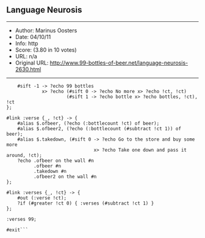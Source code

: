 
## Language Neurosis ##
---
- Author: Marinus Oosters
- Date: 04/10/11
- Info: http
- Score:  (3.80 in 10 votes)
- URL: n/a
- Original URL: http://www.99-bottles-of-beer.net/language-neurosis-2630.html
---

```#link :bottlecount {_, !ct} -> {
    #sift -1 -> ?echo 99 bottles
             x> ?echo (#sift 0 -> ?echo No more x> ?echo !ct, !ct)
                      (#sift 1 -> ?echo bottle x> ?echo bottles, !ct), !ct
};

#link :verse {_, !ct} -> {
    #alias $.ofbeer, (?echo (:bottlecount !ct) of beer);
    #alias $.ofbeer2, (?echo (:bottlecount (#subtract !ct 1)) of beer);
    #alias $.takedown, (#sift 0 -> ?echo Go to the store and buy some more
                                x> ?echo Take one down and pass it around, !ct);
    ?echo .ofbeer on the wall #n 
          .ofbeer #n 
          .takedown #n 
          .ofbeer2 on the wall #n 
};

#link :verses {_, !ct} -> {
    #out (:verse !ct);
    ?if (#greater !ct 0) { :verses (#subtract !ct 1) }
};

:verses 99;

#exit```